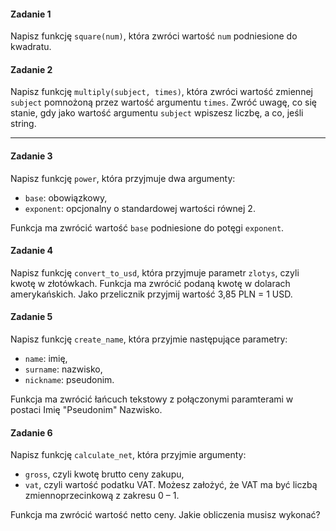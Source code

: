 #### Zadanie 1

Napisz funkcję `square(num)`, która zwróci wartość `num` podniesione do kwadratu.

#### Zadanie 2

Napisz funkcję `multiply(subject, times)`, która zwróci wartość zmiennej `subject` pomnożoną przez wartość argumentu `times`. Zwróć uwagę, co się stanie, gdy jako wartość argumentu `subject` wpiszesz liczbę, a co, jeśli string.

-----------------------------------------------------------------------------

#### Zadanie 3

Napisz funkcję `power`, która przyjmuje dwa argumenty:

* `base`: obowiązkowy,
* `exponent`: opcjonalny o standardowej wartości równej 2.

Funkcja ma zwrócić wartość `base` podniesione do potęgi `exponent`.

#### Zadanie 4

Napisz funkcję `convert_to_usd`, która przyjmuje parametr `zlotys`, czyli kwotę w złotówkach. Funkcja ma zwrócić podaną kwotę w dolarach amerykańskich. Jako przelicznik przyjmij wartość 3,85 PLN = 1 USD. 

#### Zadanie 5

Napisz funkcję `create_name`, która przyjmie następujące parametry:

* `name`: imię,
* `surname`: nazwisko,
* `nickname`: pseudonim.

Funkcja ma zwrócić łańcuch tekstowy z połączonymi paramterami w postaci Imię "Pseudonim" Nazwisko.

#### Zadanie 6

Napisz funkcję `calculate_net`, która przyjmie argumenty:

* `gross`, czyli kwotę brutto ceny zakupu,
* `vat`, czyli wartość podatku VAT. Możesz założyć, że VAT ma być liczbą zmiennoprzecinkową z zakresu 0 &ndash; 1.

 Funkcja ma zwrócić wartość netto ceny. Jakie obliczenia musisz wykonać?